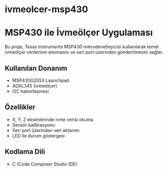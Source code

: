 # ivmeolcer-msp430
# MSP430 ile İvmeölçer Uygulaması

Bu proje, Texas Instruments MSP430 mikrodenetleyicisi kullanılarak temel ivmeölçer verilerinin alınmasını ve seri port üzerinden gönderilmesini sağlar.

## Kullanılan Donanım
- MSP430G2553 Launchpad
- ADXL345 (ivmeölçer)
- I2C haberleşmesi

## Özellikler
- X, Y, Z eksenlerinde ivme verisi okuma
- Sensör kalibrasyonu
- Seri port üzerinden veri aktarımı
- LED ile durum göstergesi

## Kodlama Dili
- C (Code Composer Studio IDE)

